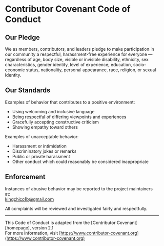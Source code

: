 # Contributor Covenant Code of Conduct

## Our Pledge

We as members, contributors, and leaders pledge to make participation in our community a respectful, harassment-free experience for everyone — regardless of age, body size, visible or invisible disability, ethnicity, sex characteristics, gender identity, level of experience, education, socio-economic status, nationality, personal appearance, race, religion, or sexual identity.

## Our Standards

Examples of behavior that contributes to a positive environment:
- Using welcoming and inclusive language
- Being respectful of differing viewpoints and experiences
- Gracefully accepting constructive criticism
- Showing empathy toward others

Examples of unacceptable behavior:
- Harassment or intimidation
- Discriminatory jokes or remarks
- Public or private harassment
- Other conduct which could reasonably be considered inappropriate

## Enforcement

Instances of abusive behavior may be reported to the project maintainers at:  
kingchico1b@gmail.com

All complaints will be reviewed and investigated fairly and respectfully.

---

This Code of Conduct is adapted from the [Contributor Covenant][homepage], version 2.1  
For more information, visit [https://www.contributor-covenant.org](https://www.contributor-covenant.org)
